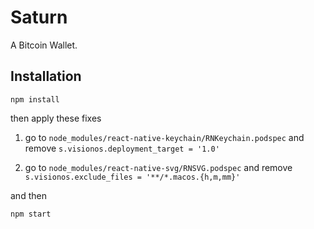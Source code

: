 # Saturn

A Bitcoin Wallet.

## Installation

```
npm install
```

then apply these fixes

1. go to
   `node_modules/react-native-keychain/RNKeychain.podspec` and remove `s.visionos.deployment_target = '1.0'`

2. go to
   `node_modules/react-native-svg/RNSVG.podspec` and remove `s.visionos.exclude_files = '**/*.macos.{h,m,mm}'`

and then

```
npm start
```
